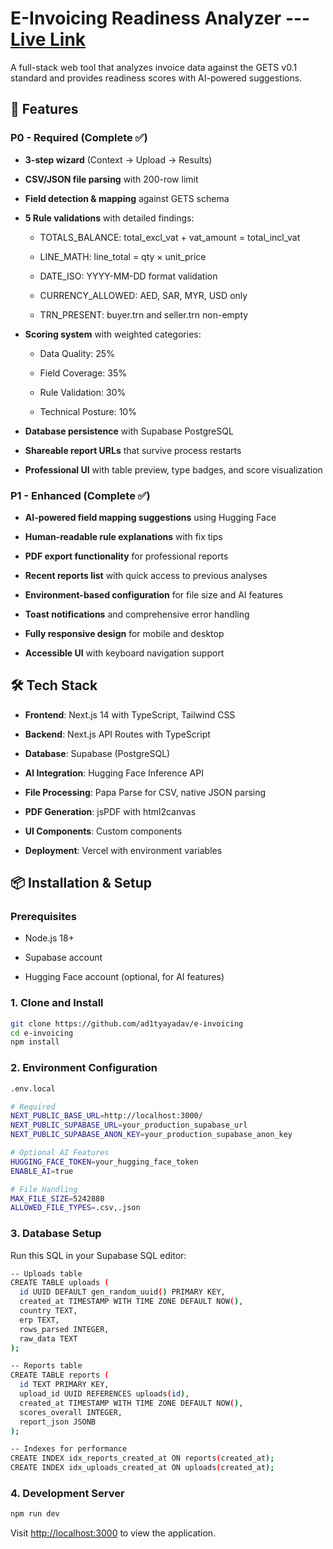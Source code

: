 E-Invoicing Readiness Analyzer --- [Live Link](http://e-1nvoicing.vercel.app)
==============================

A full-stack web tool that analyzes invoice data against the GETS v0.1 standard and provides readiness scores with AI-powered suggestions.

🚀 Features
-----------

### P0 - Required (Complete ✅)

*   **3-step wizard** (Context → Upload → Results)
    
*   **CSV/JSON file parsing** with 200-row limit
    
*   **Field detection & mapping** against GETS schema
    
*   **5 Rule validations** with detailed findings:
    
    *   TOTALS\_BALANCE: total\_excl\_vat + vat\_amount = total\_incl\_vat
        
    *   LINE\_MATH: line\_total = qty × unit\_price
        
    *   DATE\_ISO: YYYY-MM-DD format validation
        
    *   CURRENCY\_ALLOWED: AED, SAR, MYR, USD only
        
    *   TRN\_PRESENT: buyer.trn and seller.trn non-empty
        
*   **Scoring system** with weighted categories:
    
    *   Data Quality: 25%
        
    *   Field Coverage: 35%
        
    *   Rule Validation: 30%
        
    *   Technical Posture: 10%
        
*   **Database persistence** with Supabase PostgreSQL
    
*   **Shareable report URLs** that survive process restarts
    
*   **Professional UI** with table preview, type badges, and score visualization
    

### P1 - Enhanced (Complete ✅)

*   **AI-powered field mapping suggestions** using Hugging Face
    
*   **Human-readable rule explanations** with fix tips
    
*   **PDF export functionality** for professional reports
    
*   **Recent reports list** with quick access to previous analyses
    
*   **Environment-based configuration** for file size and AI features
    
*   **Toast notifications** and comprehensive error handling
    
*   **Fully responsive design** for mobile and desktop
    
*   **Accessible UI** with keyboard navigation support
    

🛠 Tech Stack
-------------

*   **Frontend**: Next.js 14 with TypeScript, Tailwind CSS
    
*   **Backend**: Next.js API Routes with TypeScript
    
*   **Database**: Supabase (PostgreSQL)
    
*   **AI Integration**: Hugging Face Inference API
    
*   **File Processing**: Papa Parse for CSV, native JSON parsing
    
*   **PDF Generation**: jsPDF with html2canvas
    
*   **UI Components**: Custom components
    
*   **Deployment**: Vercel with environment variables
    

📦 Installation & Setup
-----------------------

### Prerequisites

*   Node.js 18+
    
*   Supabase account
    
*   Hugging Face account (optional, for AI features)


### 1. Clone and Install
```bash
git clone https://github.com/ad1tyayadav/e-invoicing
cd e-invoicing
npm install    
```

### 2. Environment Configuration
```bash
.env.local

# Required
NEXT_PUBLIC_BASE_URL=http://localhost:3000/
NEXT_PUBLIC_SUPABASE_URL=your_production_supabase_url
NEXT_PUBLIC_SUPABASE_ANON_KEY=your_production_supabase_anon_key

# Optional AI Features
HUGGING_FACE_TOKEN=your_hugging_face_token
ENABLE_AI=true

# File Handling
MAX_FILE_SIZE=5242880
ALLOWED_FILE_TYPES=.csv,.json
```

### 3. Database Setup
Run this SQL in your Supabase SQL editor:
```bash
-- Uploads table
CREATE TABLE uploads (
  id UUID DEFAULT gen_random_uuid() PRIMARY KEY,
  created_at TIMESTAMP WITH TIME ZONE DEFAULT NOW(),
  country TEXT,
  erp TEXT,
  rows_parsed INTEGER,
  raw_data TEXT
);

-- Reports table  
CREATE TABLE reports (
  id TEXT PRIMARY KEY,
  upload_id UUID REFERENCES uploads(id),
  created_at TIMESTAMP WITH TIME ZONE DEFAULT NOW(),
  scores_overall INTEGER,
  report_json JSONB
);

-- Indexes for performance
CREATE INDEX idx_reports_created_at ON reports(created_at);
CREATE INDEX idx_uploads_created_at ON uploads(created_at);
```



### 4. Development Server
```bash
npm run dev
```

Visit [http://localhost:3000](http://localhost:3000) to view the application.
